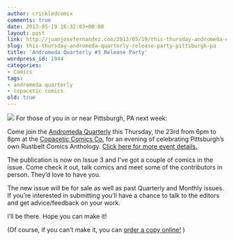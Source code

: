 ```yaml
---
author: crinkledcomix
comments: true
date: 2013-05-19 16:32:03+00:00
layout: post
link: http://juanjosefernandez.com/2013/05/19/this-thursday-andromeda-quarterly-release-party-pittsburgh-pa/
slug: this-thursday-andromeda-quarterly-release-party-pittsburgh-pa
title: 'Andromeda Quarterly #3 Release Party'
wordpress_id: 1944
categories:
- Comics
tags:
- andromeda quarterly
- copacetic comics
old: true
---
```


![](http://fernandezjuanjose.files.wordpress.com/2013/05/andromeda_amimation.gif)
For those of you in or near Pittsburgh, PA next week:

Come join the [Andromeda Quarterly](https://www.facebook.com/pages/Andromeda-Quarterly/122087897831664) this Thursday, the 23rd from 6pm to 8pm at the [Copacetic Comics Co.](http://www.copaceticcomics.com/) for an evening of celebrating Pittsburgh’s own Rustbelt Comics Anthology. [Click here for more event details.](https://www.facebook.com/events/338125096314296/)

The publication is now on Issue 3 and I've got a couple of comics in the issue. Come check it out, talk comics and meet some of the contributors in person. They’d love to have you.

The new issue will be for sale as well as past Quarterly and Monthly issues. If you’re interested in submitting you’ll have a chance to talk to the editors and get advice/feedback on your work.

I’ll be there. Hope you can make it!

(Of course, if you can’t make it, you can [order a copy online!](http://littletired.storenvy.com/products/1548851-andromeda-quarterly-issue-3) )
